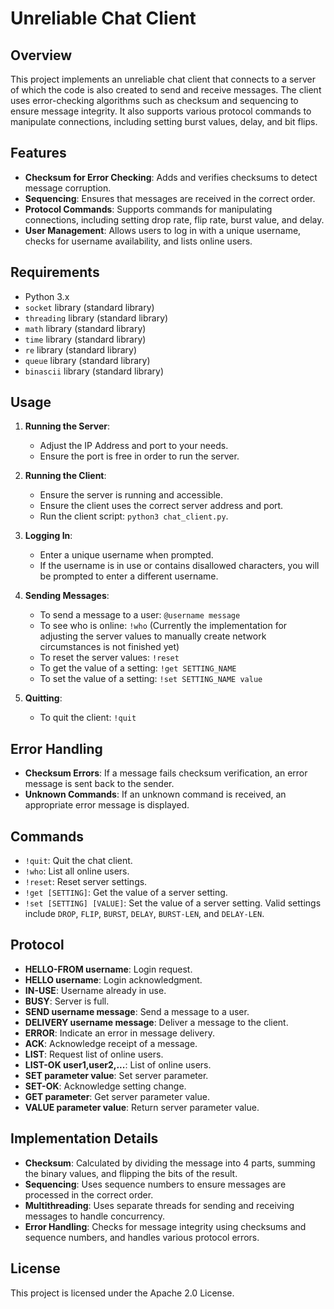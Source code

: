 # Unreliable Chat Client

## Overview
This project implements an unreliable chat client that connects to a server of which the code is also created to send and receive messages. The client uses error-checking algorithms such as checksum and sequencing to ensure message integrity. It also supports various protocol commands to manipulate connections, including setting burst values, delay, and bit flips.

## Features
- **Checksum for Error Checking**: Adds and verifies checksums to detect message corruption.
- **Sequencing**: Ensures that messages are received in the correct order.
- **Protocol Commands**: Supports commands for manipulating connections, including setting drop rate, flip rate, burst value, and delay.
- **User Management**: Allows users to log in with a unique username, checks for username availability, and lists online users.

## Requirements
- Python 3.x
- `socket` library (standard library)
- `threading` library (standard library)
- `math` library (standard library)
- `time` library (standard library)
- `re` library (standard library)
- `queue` library (standard library)
- `binascii` library (standard library)

## Usage  
1. **Running the Server**:
   - Adjust the IP Address and port to your needs.
   - Ensure the port is free in order to run the server.

2. **Running the Client**:
   - Ensure the server is running and accessible.
   - Ensure the client uses the correct server address and port.
   - Run the client script: `python3 chat_client.py`.

3. **Logging In**:
   - Enter a unique username when prompted.
   - If the username is in use or contains disallowed characters, you will be prompted to enter a different username.

4. **Sending Messages**:
   - To send a message to a user: `@username message`
   - To see who is online: `!who`
     (Currently the implementation for adjusting the server values to manually create network circumstances is not finished yet)    
   - To reset the server values: `!reset`
   - To get the value of a setting: `!get SETTING_NAME`
   - To set the value of a setting: `!set SETTING_NAME value`

5. **Quitting**:
   - To quit the client: `!quit`

## Error Handling
- **Checksum Errors**: If a message fails checksum verification, an error message is sent back to the sender.
- **Unknown Commands**: If an unknown command is received, an appropriate error message is displayed.

## Commands
- `!quit`: Quit the chat client.
- `!who`: List all online users.
- `!reset`: Reset server settings.
- `!get [SETTING]`: Get the value of a server setting.
- `!set [SETTING] [VALUE]`: Set the value of a server setting. Valid settings include `DROP`, `FLIP`, `BURST`, `DELAY`, `BURST-LEN`, and `DELAY-LEN`.

## Protocol
- **HELLO-FROM username**: Login request.
- **HELLO username**: Login acknowledgment.
- **IN-USE**: Username already in use.
- **BUSY**: Server is full.
- **SEND username message**: Send a message to a user.
- **DELIVERY username message**: Deliver a message to the client.
- **ERROR**: Indicate an error in message delivery.
- **ACK**: Acknowledge receipt of a message.
- **LIST**: Request list of online users.
- **LIST-OK user1,user2,...**: List of online users.
- **SET parameter value**: Set server parameter.
- **SET-OK**: Acknowledge setting change.
- **GET parameter**: Get server parameter value.
- **VALUE parameter value**: Return server parameter value.

## Implementation Details
- **Checksum**: Calculated by dividing the message into 4 parts, summing the binary values, and flipping the bits of the result.
- **Sequencing**: Uses sequence numbers to ensure messages are processed in the correct order.
- **Multithreading**: Uses separate threads for sending and receiving messages to handle concurrency.
- **Error Handling**: Checks for message integrity using checksums and sequence numbers, and handles various protocol errors.

## License
This project is licensed under the Apache 2.0 License.
